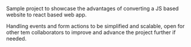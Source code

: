 Sample project to showcase the advantages of converting a JS based website to react based web app. 

Handling events and form actions to be simplified and scalable, open for other tem collaborators to improve and advance the project further if needed.
